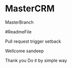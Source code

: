 # MasterCRM
MasterBranch

#ReadmeFile

Pull request trigger setback

Wellcome sandeep

Thank you
Do it by simple way

